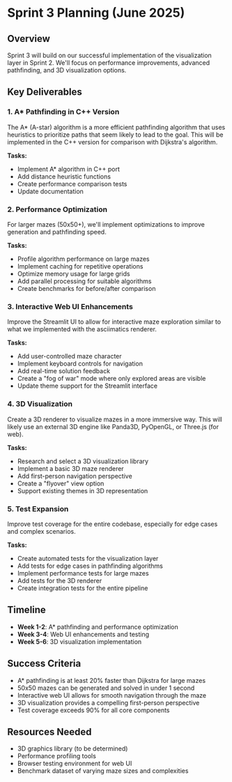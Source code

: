 # Sprint 3 Planning (June 2025)

## Overview

Sprint 3 will build on our successful implementation of the visualization layer in Sprint 2. We'll focus on performance improvements, advanced pathfinding, and 3D visualization options.

## Key Deliverables

### 1. A* Pathfinding in C++ Version

The A* (A-star) algorithm is a more efficient pathfinding algorithm that uses heuristics to prioritize paths that seem likely to lead to the goal. This will be implemented in the C++ version for comparison with Dijkstra's algorithm.

**Tasks:**
- Implement A* algorithm in C++ port
- Add distance heuristic functions
- Create performance comparison tests
- Update documentation

### 2. Performance Optimization

For larger mazes (50x50+), we'll implement optimizations to improve generation and pathfinding speed.

**Tasks:**
- Profile algorithm performance on large mazes
- Implement caching for repetitive operations
- Optimize memory usage for large grids
- Add parallel processing for suitable algorithms
- Create benchmarks for before/after comparison

### 3. Interactive Web UI Enhancements

Improve the Streamlit UI to allow for interactive maze exploration similar to what we implemented with the asciimatics renderer.

**Tasks:**
- Add user-controlled maze character
- Implement keyboard controls for navigation
- Add real-time solution feedback
- Create a "fog of war" mode where only explored areas are visible
- Update theme support for the Streamlit interface

### 4. 3D Visualization

Create a 3D renderer to visualize mazes in a more immersive way. This will likely use an external 3D engine like Panda3D, PyOpenGL, or Three.js (for web).

**Tasks:**
- Research and select a 3D visualization library
- Implement a basic 3D maze renderer
- Add first-person navigation perspective
- Create a "flyover" view option
- Support existing themes in 3D representation

### 5. Test Expansion

Improve test coverage for the entire codebase, especially for edge cases and complex scenarios.

**Tasks:**
- Create automated tests for the visualization layer
- Add tests for edge cases in pathfinding algorithms
- Implement performance tests for large mazes
- Add tests for the 3D renderer
- Create integration tests for the entire pipeline

## Timeline

- **Week 1-2**: A* pathfinding and performance optimization
- **Week 3-4**: Web UI enhancements and testing
- **Week 5-6**: 3D visualization implementation

## Success Criteria

- A* pathfinding is at least 20% faster than Dijkstra for large mazes
- 50x50 mazes can be generated and solved in under 1 second
- Interactive web UI allows for smooth navigation through the maze
- 3D visualization provides a compelling first-person perspective
- Test coverage exceeds 90% for all core components

## Resources Needed

- 3D graphics library (to be determined)
- Performance profiling tools
- Browser testing environment for web UI
- Benchmark dataset of varying maze sizes and complexities